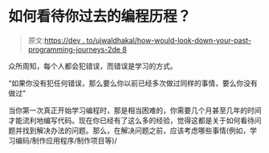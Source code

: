 # 如何看待你过去的编程历程？

> 原文:[https://dev . to/ujwaldhakal/how-would-look-down-your-past-programming-journeys-2de 8](https://dev.to/ujwaldhakal/how-would-look-down-your-past-programming-journeys-2de8)

众所周知，每个人都会犯错误，而错误是学习的方式。

“如果你没有犯任何错误，那么要么你以前已经多次做过同样的事情，要么你没有做过”

当你第一次真正开始学习编程时，那是相当困难的，你需要几个月甚至几年的时间才能流利地编写代码。现在你已经有了这么多的经验，觉得这都是关于如何看待问题并找到解决办法的问题。那么，在解决问题之前，应该考虑哪些事情(例如，学习编码/制作应用程序/制作项目等)/
